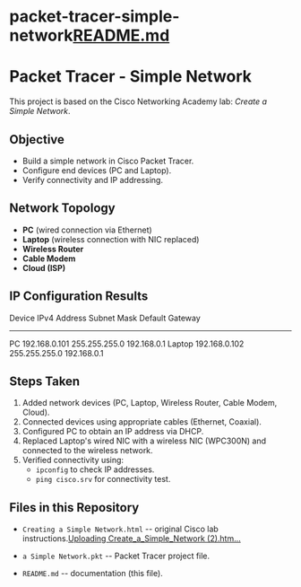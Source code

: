 # packet-tracer-simple-network[README.md](https://github.com/user-attachments/files/22257308/README.md)
# Packet Tracer - Simple Network

This project is based on the Cisco Networking Academy lab: *Create a Simple Network*.

## Objective

-   Build a simple network in Cisco Packet Tracer.
-   Configure end devices (PC and Laptop).
-   Verify connectivity and IP addressing.

## Network Topology

-   **PC** (wired connection via Ethernet)
-   **Laptop** (wireless connection with NIC replaced)
-   **Wireless Router**
-   **Cable Modem**
-   **Cloud (ISP)**

## IP Configuration Results

  Device   IPv4 Address    Subnet Mask     Default Gateway
  -------- --------------- --------------- -----------------
  PC       192.168.0.101   255.255.255.0   192.168.0.1
  Laptop   192.168.0.102   255.255.255.0   192.168.0.1

## Steps Taken

1.  Added network devices (PC, Laptop, Wireless Router, Cable Modem,
    Cloud).
2.  Connected devices using appropriate cables (Ethernet, Coaxial).
3.  Configured PC to obtain an IP address via DHCP.
4.  Replaced Laptop's wired NIC with a wireless NIC (WPC300N) and
    connected to the wireless network.
5.  Verified connectivity using:
    -   `ipconfig` to check IP addresses.
    -   `ping cisco.srv` for connectivity test.

## Files in this Repository

-   `Creating a Simple Network.html` -- original Cisco lab instructions.[Uploading Create_a_Simple_Network (2).htm…]()

-   `a Simple Network.pkt` -- Packet Tracer project file.
-   `README.md` -- documentation (this file).
